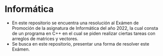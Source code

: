 # Informática

 - En este repositorio se encuentra una resolución al Exámen de Promoción de la asignatura de Informática del año 2022, la cual consta de un programa en C++ en el cual se piden realizar ciertas tareas con arreglos de matrices y vectores.
 - Se busca en este repositorio, presentar una forma de resolver este Exámen.
